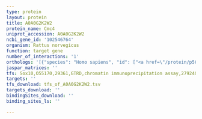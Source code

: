 ```yaml
---
type: protein
layout: protein
title: A0A0G2K2W2
protein_name: Cmc4
uniprot_accession: A0A0G2K2W2
ncbi_gene_id: '102546764'
organism: Rattus norvegicus
function: target gene
number_of_interactions: '1'
orthologs: '[{"species": "Homo sapiens", "id": ["<a href=\"/protein/p56277\">P56277</a>"]}, {"species": "Danio rerio", "id": ["<a href=\"/protein/a0a0r4izj0\">A0A0R4IZJ0</a>"]}, {"species": "Mus musculus", "id": ["<a href=\"/protein/q61908\">Q61908</a>"]}, {"species": "Drosophila melanogaster", "id": ["<a href=\"/protein/b7yzn8\">B7YZN8</a>"]}]'
jaspar_matrices: ''
tfs: Sox10,O55170,29361,GTRD,chromatin immunoprecipitation assay,27924024%5Buid%5D,No
targets: ''
tfs_download: tfs_of_A0A0G2K2W2.tsv
targets_download: ''
bindingSites_download: ''
binding_sites_ls: ''

---
```

